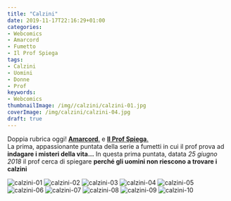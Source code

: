 ```yaml
---
title: "Calzini"
date: 2019-11-17T22:16:29+01:00
categories:
- Webcomics
- Amarcord
- Fumetto
- Il Prof Spiega
tags:
- Calzini
- Uomini
- Donne
- Prof
keywords:
- Webcomics
thumbnailImage: /img//calzini/calzini-01.jpg
coverImage: /img/calzini/calzini-04.jpg
draft: true
---
```

Doppia rubrica oggi!  <span class="rosso"><u>**Amarcord**.</u></span>  e <span class="rosso"><u>**Il Prof Spiega**.</u></span>\
La prima, appassionante puntata della serie a fumetti in cui il prof prova ad **indagare i misteri della vita...**
In questa prima puntata, datata *25 giugno 2018* il prof cerca di spiegare **perché gli uomini non riescono a trovare i calzini**

<!--more-->
![calzini-01](/img/calzini/calzini-01.jpg)
![calzini-02](/img/calzini/calzini-02.jpg)
![calzini-03](/img/calzini/calzini-03.jpg)
![calzini-04](/img/calzini/calzini-04.jpg)
![calzini-05](/img/calzini/calzini-05.jpg)
![calzini-06](/img/calzini/calzini-06.jpg)
![calzini-07](/img/calzini/calzini-07.jpg)
![calzini-08](/img/calzini/calzini-08.jpg)
![calzini-09](/img/calzini/calzini-09.jpg)
![calzini-10](/img/calzini/calzini-10.jpg)
